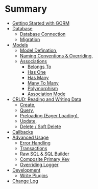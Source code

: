 # Summary

* [Getting Started with GORM](README.md)
* [Database](database.md)
  * [Database Connection](database.md#connecting-to-a-database)
  * [Migration](database.md#migration)
* [Models](models.md)
  * [Model Defination](models.md#model-defination),
  * [Naming Conventions & Overriding](models.md#conventions-overriding-conventions),
  * [Associations](associations.md)
    * [Belongs To](associations.md#belongs-to)
    * [Has One](associations.md#has-one)
    * [Has Many](associations.md#has-many)
    * [Many To Many](associations.md#many-to-many)
    * [Polymorphism](associations.md#polymorphism)
    * [Association Mode](associations.md#association-mode)
* [CRUD: Reading and Writing Data](curd.md)
  * [Create](curd.md#create),
  * [Query](curd.md#query),
  * [Preloading (Eager Loading)](curd.md#preloading),
  * [Update](curd.md#update),
  * [Delete / Soft Delete](curd.md#delete)
* [Callbacks](callbacks.md)
* [Advanced Usage](advanced.md)
  * [Error Handling](advanced.md#error-handling)
  * [Transactions](advanced.md#transactions)
  * [Raw SQL & SQL Builder](advanced.md#sql-builder)
  * [Composite Primary Key](advanced.md#compose-primary-key)
  * [Overriding Logger](advanced.md#logger)
* [Development](development.md)
  * [Write Plugins](development.md#callbacks)
* [Change Log](changelog.md)
